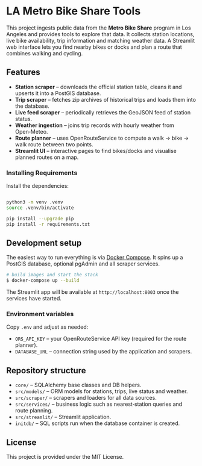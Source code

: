# LA Metro Bike Share Tools

This project ingests public data from the **Metro Bike Share** program in Los Angeles and provides tools to explore that data.  It collects station locations, live bike availability, trip information and matching weather data.  A Streamlit web interface lets you find nearby bikes or docks and plan a route that combines walking and cycling.

## Features

- **Station scraper** – downloads the official station table, cleans it and upserts it into a PostGIS database.
- **Trip scraper** – fetches zip archives of historical trips and loads them into the database.
- **Live feed scraper** – periodically retrieves the GeoJSON feed of station status.
- **Weather ingestion** – joins trip records with hourly weather from Open‑Meteo.
- **Route planner** – uses OpenRouteService to compute a walk → bike → walk route between two points.
- **Streamlit UI** – interactive pages to find bikes/docks and visualise planned routes on a map.

### Installing Requirements

Install the dependencies:

```bash

python3 -m venv .venv
source .venv/bin/activate

pip install --upgrade pip
pip install -r requirements.txt

```

## Development setup

The easiest way to run everything is via [Docker Compose](docker-compose.yml).  It spins up a PostGIS database, optional pgAdmin and all scraper services.

```bash
# build images and start the stack
$ docker-compose up --build
```

The Streamlit app will be available at `http://localhost:8003` once the services have started.

### Environment variables

Copy `.env` and adjust as needed:

- `ORS_API_KEY` – your OpenRouteService API key (required for the route planner).
- `DATABASE_URL` – connection string used by the application and scrapers.



## Repository structure

- `core/` – SQLAlchemy base classes and DB helpers.
- `src/models/` – ORM models for stations, trips, live status and weather.
- `src/scraper/` – scrapers and loaders for all data sources.
- `src/services/` – business logic such as nearest‑station queries and route planning.
- `src/streamlit/` – Streamlit application.
- `initdb/` – SQL scripts run when the database container is created.

## License

This project is provided under the MIT License.
